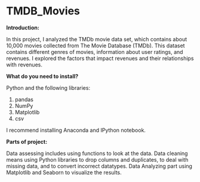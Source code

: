 # TMDB_Movies
**Introduction:**

In this project, I analyzed the TMDb movie data set, which contains about 10,000 movies collected from The Movie Database (TMDb). This dataset contains different genres of movies, information about user ratings, and revenues. I explored the factors that impact revenues and their relationships with revenues.

**What do you need to install?**

Python and the following libraries:
1. pandas
2. NumPy
3. Matplotlib
4. csv

I recommend installing Anaconda and IPython notebook. 

**Parts of project:** 

Data assessing includes using functions to look at the data. Data cleaning means using Python libraries to drop columns and duplicates, to deal with missing data, and to convert incorrect datatypes. Data Analyzing part using Matplotlib and Seaborn to visualize the results.
